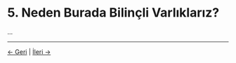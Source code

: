 # 5. Neden Burada Bilinçli Varlıklarız?

...

---
<div class="navigation-links">
<a href="../04_Bilincin_Rolü/" class="nav-link prev-link">← Geri</a> | <a href="../06_Gerçek_Görevimiz/" class="nav-link next-link">İleri →</a>
</div>
